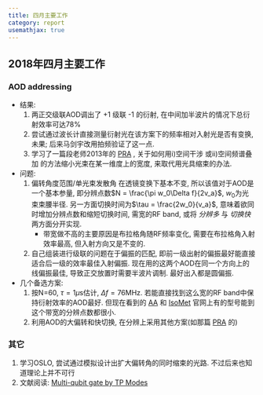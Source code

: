 ```yaml
---
title: 四月主要工作
category: report
usemathjax: true
---
```


## 2018年四月主要工作

### AOD addressing
* 结果: 
  1. 两正交级联AOD调出了 +1 级联 -1 的衍射, 在中间加半波片的情况下总衍射效率可达78%
  2. 尝试通过波长计直接测量衍射光在该方案下的频率相对入射光是否有变换, 未果; 后来马剑宇改用拍频验证了这一点.
  3. 学习了一篇段老师2013年的 [PRA](http://www.iontrap.net/Jun_Wang/OtherRef/PhysRevA.88.052325.pdf) , 关于如何用i)空间干涉 或ii)空间频谱叠加 的方法缩小光束在某一维度上的宽度, 来取代用光具缩束的办法.
* 问题:
  1. 偏转角度范围/单光束发散角 在透镜变换下基本不变, 所以该值对于AOD是一个基本参量, 即分辨点数$N = \frac{\pi w_0\Delta f}{2v_a}$, $w_0$为光束束腰半径. 另一方面切换时间为$\tau = \frac{2w_0}{v_a}$, 意味着欲同时增加分辨点数和缩短切换时间, 需宽的RF band, 或将 *分辨多* 与 *切换快* 两方面分开实现.
     * 带宽做不高的主要原因是布拉格角随RF频率变化, 需要在布拉格角入射效率最高, 但入射方向又是不变的.
  2. 自己组装进行级联的问题在于偏振的匹配, 即前一级出射的偏振最好能直接适合后一级的效率最佳入射偏振. 现在用的这两个AOD在同一个方向上的线偏振最佳, 导致正交放置时需要半波片调制. 最好出入都是圆偏振.
* 几个备选方案:
  1. 按N=60, $\tau=1\mu$s估计, $\Delta f=76$MHz. 若能直接找到这么宽的RF band中保持衍射效率的AOD最好. 但现在看到的 [AA](http://www.aaoptoelectronic.com/4.aspx) 和 [IsoMet](http://www.isomet.com/defuvblue.html) 官网上有的型号能到这个带宽的分辨点数都很小.
  2. 利用AOD的大偏转和快切换, 在分辨上采用其他方案(如那篇 [PRA](http://www.iontrap.net/Jun_Wang/OtherRef/PhysRevA.88.052325.pdf) 的)

### 其它
 1. 学习OSLO, 尝试通过模拟设计出扩大偏转角的同时缩束的光路. 不过后来也知道理论上并不可行
 2. 文献阅读: [Multi-qubit gate by TP Modes](http://www.iontrap.net/Jun_Wang/OtherRef/PhysRevLett.97.050505.pdf)